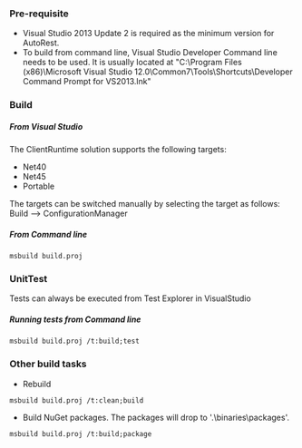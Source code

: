 

### Pre-requisite
* Visual Studio 2013 Update 2 is required as the minimum version for AutoRest.
* To build from command line, Visual Studio Developer Command line needs to be used. It is usually located at "C:\Program Files (x86)\Microsoft Visual Studio 12.0\Common7\Tools\Shortcuts\Developer Command Prompt for VS2013.lnk"

### Build
##### From Visual Studio
The ClientRuntime solution supports the following targets:
* Net40
* Net45
* Portable

The targets can be switched manually by selecting the target as follows:
Build --> ConfigurationManager
  
##### From Command line
```
msbuild build.proj
```

### UnitTest
Tests can always be executed from Test Explorer in VisualStudio

##### Running tests from Command line
```
msbuild build.proj /t:build;test
```

### Other build tasks
* Rebuild
```
msbuild build.proj /t:clean;build
```
* Build NuGet packages. The packages will drop to '.\binaries\packages'.
```
msbuild build.proj /t:build;package
```
